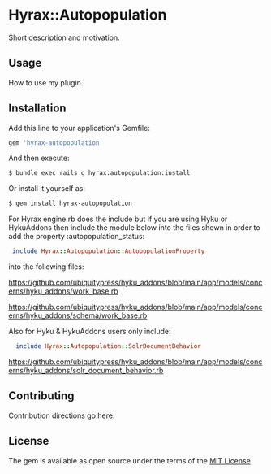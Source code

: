 # Hyrax::Autopopulation
Short description and motivation.

## Usage
How to use my plugin.

## Installation
Add this line to your application's Gemfile:

```ruby
gem 'hyrax-autopopulation'
```

And then execute:
```bash
$ bundle exec rails g hyrax:autopopulation:install
```

Or install it yourself as:
```bash
$ gem install hyrax-autopopulation
```

For Hyrax engine.rb does the include but if you are using Hyku or HykuAddons then include the module below into the files shown in order
to add the property :autopopulation_status:
````ruby
 include Hyrax::Autopopulation::AutopopulationProperty
````

into the following files:

https://github.com/ubiquitypress/hyku_addons/blob/main/app/models/concerns/hyku_addons/work_base.rb

https://github.com/ubiquitypress/hyku_addons/blob/main/app/models/concerns/hyku_addons/schema/work_base.rb


Also for Hyku & HykuAddons users only include:
````ruby
  include Hyrax::Autopopulation::SolrDocumentBehavior
````

https://github.com/ubiquitypress/hyku_addons/blob/main/app/models/concerns/hyku_addons/solr_document_behavior.rb

## Contributing
Contribution directions go here.

## License
The gem is available as open source under the terms of the [MIT License](https://opensource.org/licenses/MIT).
